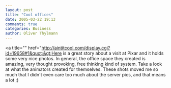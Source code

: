 ```yaml
---
layout: post
title: "Cool offices"
date: 2005-03-22 19:13
comments: true
categories: Business
author: Oliver Thylmann
---
```



&lt;a title=&quot;&quot; href=&quot;http://aintitcool.com/display.cgi?id=19658#1&quot;&gt;Here is a great story about a visit at Pixar and it holds some very nice photos. In general, the office space they created is amazing, very thought provoking, free thinking  kind of system. Take a look at what the animators created for themselves. These shots moved me so much that I didn't even care too much about the server pics, and that means a lot ;)


